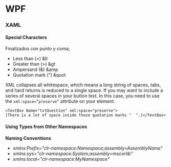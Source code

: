 
# WPF #

### XAML ###
#### Special Characters ####
Finalizados con punto y coma;
> 
- Less than (<) &lt
- Greater than (>) &gt
- Ampersand (&) &amp
- Quotation mark (“) &quot

XML collapses all whitespace, which means a long string of spaces, tabs,
and hard returns is reduced to a single space. If you may want to include a series of several spaces in your button text. In this case, you need to use the `xml:space=”preserve”` attribute on your element.

```xaml
<TextBox Name="txtQuestion" xml:space="preserve">
[There is a lot of space inside these quotation marks "  ".]</TextBox>
```

#### Using Types from Other Namespaces ####
**Naming Conventions**
- *xmlns:Prefix="clr-namespace:Namespace;assembly=AssemblyName"*
- *xmlns:sys="clr-namespace:System;assembly=mscorlib"*
- *xmlns:local="clr-namespace:MyNamespace"*